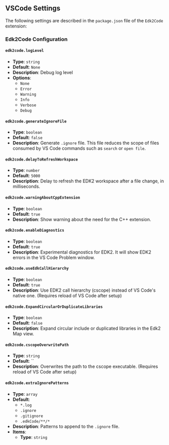 ## VSCode Settings

The following settings are described in the `package.json` file of the `Edk2Code` extension:

### Edk2Code Configuration

#### `edk2code.logLevel`
- **Type**: `string`
- **Default**: `None`
- **Description**: Debug log level
- **Options**:
  - `None`
  - `Error`
  - `Warning`
  - `Info`
  - `Verbose`
  - `Debug`

#### `edk2code.generateIgnoreFile`
- **Type**: `boolean`
- **Default**: `false`
- **Description**: Generate `.ignore` file. This file reduces the scope of files consumed by VS Code commands such as `search` or `open file`.

#### `edk2code.delayToRefreshWorkspace`
- **Type**: `number`
- **Default**: `5000`
- **Description**: Delay to refresh the EDK2 workspace after a file change, in milliseconds.

#### `edk2code.warningAboutCppExtension`
- **Type**: `boolean`
- **Default**: `true`
- **Description**: Show warning about the need for the C++ extension.

#### `edk2code.enableDiagnostics`
- **Type**: `boolean`
- **Default**: `true`
- **Description**: Experimental diagnostics for EDK2. It will show EDK2 errors in the VS Code Problem window.

#### `edk2code.useEdkCallHierarchy`
- **Type**: `boolean`
- **Default**: `true`
- **Description**: Use EDK2 call hierarchy (cscope) instead of VS Code's native one. (Requires reload of VS Code after setup)

#### `edk2code.ExpandCircularOrDuplicateLibraries`
- **Type**: `boolean`
- **Default**: `false`
- **Description**: Expand circular include or duplicated libraries in the Edk2 Map view.

#### `edk2code.cscopeOverwritePath`
- **Type**: `string`
- **Default**: ``
- **Description**: Overwrites the path to the cscope executable. (Requires reload of VS Code after setup)

#### `edk2code.extraIgnorePatterns`
- **Type**: `array`
- **Default**: 
  - `*.log`
  - `.ignore`
  - `.gitignore`
  - `.edkCode/**/*`
- **Description**: Patterns to append to the `.ignore` file.
- **Items**:
  - **Type**: `string`
